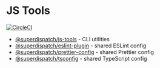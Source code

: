 # JS Tools

[![CircleCI](https://circleci.com/gh/superdispatch/js-tools.svg?style=svg)](https://circleci.com/gh/superdispatch/js-tools)

- [@superdispatch/js-tools](https://github.com/superdispatch/js-tools/tree/master/packages/js-tools) - CLI utilities
- [@superdispatch/eslint-plugin](https://github.com/superdispatch/js-tools/tree/master/packages/eslint-plugin) - shared ESLint config
- [@superdispatch/prettier-config](https://github.com/superdispatch/js-tools/tree/master/packages/prettier-config) - shared Prettier config
- [@superdispatch/tsconfig](https://github.com/superdispatch/js-tools/tree/master/packages/tsconfig) - shared TypeScript config
